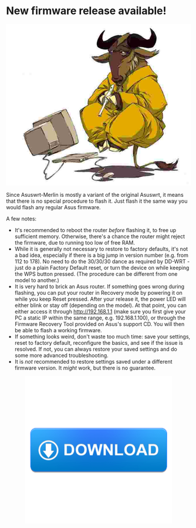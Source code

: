 # New firmware release available!
<p align="center">
  <img src="logo.jpg">
</p>  
Since Asuswrt-Merlin is mostly a variant of the original Asuswrt, it means that there is no special procedure to flash it.  Just flash it the same way you would flash any regular Asus firmware.

A few notes:
* It's recommended to reboot the router _before_ flashing it, to free up sufficient memory.  Otherwise, there's a chance the router might reject the firmware, due to running too low of free RAM.
* While it is generally not necessary to restore to factory defaults, it's not a bad idea, especially if there is a big jump in version number (e.g. from 112 to 178).  No need to do the 30/30/30 dance as required by DD-WRT - just do a plain Factory Default reset, or turn the device on while keeping the WPS button pressed.  (The procedure can be different from one model to another.)
* It is very hard to brick an Asus router.  If something goes wrong during flashing, you can put your router in Recovery mode by powering it on while you keep Reset pressed.  After your release it, the power LED will either blink or stay off (depending on the model).  At that point, you can either access it through http://192.168.1.1 (make sure you first give your PC a static IP within the same range, e.g. 192.168.1.100), or through the Firmware Recovery Tool provided on Asus's support CD.  You will then be able to flash a working firmware.
* If something looks weird, don't waste too much time: save your settings, reset to factory default, reconfigure the basics, and see if the issue is resolved.  If not, you can always restore your saved settings and do some more advanced troubleshooting.
* It is _not_ recommended to restore settings saved under a different firmware version.  It _might_ work, but there is no guarantee.

<p align="center">
  <a href="https://github.com/gnuton/asuswrt-merlin.ng/releases/latest"><img src="download-button.png"></a>
</p>

